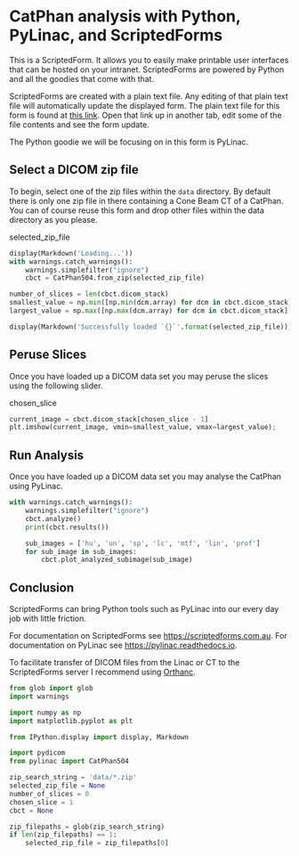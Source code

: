 <!-- markdownlint-disable MD033 -->

# CatPhan analysis with Python, PyLinac, and ScriptedForms

This is a ScriptedForm. It allows you to easily make printable user interfaces that can be hosted on your intranet. ScriptedForms are powered by Python and all the goodies that come with that.

ScriptedForms are created with a plain text file. Any editing of that plain text
file will automatically update the displayed form. The plain text file for this
form is found at [this link](../../edit/pylinac.form.md). Open that link up in another tab, edit some of the file contents and see the form update.

The Python goodie we will be focusing on in this form is PyLinac.

## Select a DICOM zip file

To begin, select one of the zip files within the `data` directory. By default there is only one zip file in there containing a Cone Beam CT of a CatPhan. You can of course reuse this form and drop other files within the data directory as you please.

<variable-dropdown items="zip_filepaths" label="Select the conebeam zip file">
  selected_zip_file
</variable-dropdown>

<section-button conditional="selected_zip_file" value="Load DICOM zip file">

```python
display(Markdown('Loading...'))
with warnings.catch_warnings():
    warnings.simplefilter("ignore")
    cbct = CatPhan504.from_zip(selected_zip_file)

number_of_slices = len(cbct.dicom_stack)
smallest_value = np.min([np.min(dcm.array) for dcm in cbct.dicom_stack])
largest_value = np.max([np.max(dcm.array) for dcm in cbct.dicom_stack])

display(Markdown('Successfully loaded `{}`'.format(selected_zip_file)))
```

</section-button>

## Peruse Slices

Once you have loaded up a DICOM data set you may peruse the slices using the following slider.

<section-live>

<variable-slider min="1" max="number_of_slices" label="Select a slice">
  chosen_slice
</variable-slider>

```python
current_image = cbct.dicom_stack[chosen_slice - 1]
plt.imshow(current_image, vmin=smallest_value, vmax=largest_value);
```

</section-live>

## Run Analysis

Once you have loaded up a DICOM data set you may analyse the CatPhan using PyLinac.

<section-button conditional="cbct is not None" value="Run Analysis">

```python
with warnings.catch_warnings():
    warnings.simplefilter("ignore")
    cbct.analyze()
    print(cbct.results())

    sub_images = ['hu', 'un', 'sp', 'lc', 'mtf', 'lin', 'prof']
    for sub_image in sub_images:
        cbct.plot_analyzed_subimage(sub_image)
```

</section-button>

## Conclusion

ScriptedForms can bring Python tools such as PyLinac into our every day job with little friction.

For documentation on ScriptedForms see <https://scriptedforms.com.au>. For documentation on PyLinac see <https://pylinac.readthedocs.io>.

To facilitate transfer of DICOM files from the Linac or CT to the ScriptedForms server I recommend using [Orthanc](https://www.orthanc-server.com/).

<section-start>

```python
from glob import glob
import warnings

import numpy as np
import matplotlib.pyplot as plt

from IPython.display import display, Markdown

import pydicom
from pylinac import CatPhan504

zip_search_string = 'data/*.zip'
selected_zip_file = None
number_of_slices = 0
chosen_slice = 1
cbct = None
```

</section-start>

<section-filechange onLoad paths="[zip_search_string]">

```python
zip_filepaths = glob(zip_search_string)
if len(zip_filepaths) == 1:
    selected_zip_file = zip_filepaths[0]
```

</section-filechange>